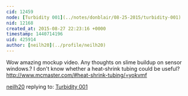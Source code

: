 ```yaml
---
cid: 12459
node: [Turbidity 001](../notes/donblair/08-25-2015/turbidity-001)
nid: 12168
created_at: 2015-08-27 22:23:16 +0000
timestamp: 1440714196
uid: 425914
author: [neilh20](../profile/neilh20)
---
```


Wow amazing mockup video. 
Any thoughts on slime buildup on sensor windows.?
I don't know whether a heat-shrink tubing could be useful?
http://www.mcmaster.com/#heat-shrink-tubing/=yokvmf


[neilh20](../profile/neilh20) replying to: [Turbidity 001](../notes/donblair/08-25-2015/turbidity-001)

